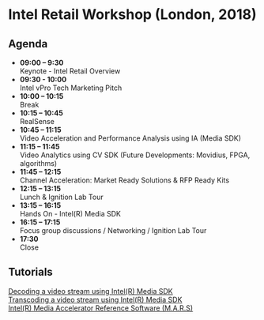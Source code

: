 # Intel Retail Workshop (London, 2018)

## Agenda

 - **09:00 – 9:30**  
Keynote - Intel Retail Overview
 - **09:30 - 10:00**  
Intel vPro Tech Marketing Pitch
 - **10:00 – 10:15**  
Break
 - **10:15 – 10:45**  
RealSense
 - **10:45 – 11:15**  
Video Acceleration and Performance Analysis using IA (Media SDK)
 - **11:15 – 11:45**  
Video Analytics using CV SDK (Future Developments: Movidius, FPGA, algorithms)
 - **11:45 – 12:15**  
Channel Acceleration: Market Ready Solutions & RFP Ready Kits
 - **12:15 – 13:15**  
Lunch & Ignition Lab Tour
 - **13:15 – 16:15**  
Hands On -  Intel(R) Media SDK
 - **16:15 – 17:15**  
Focus group discussions / Networking / Ignition Lab Tour
 - **17:30**  
Close

## Tutorials
[Decoding a video stream using Intel(R) Media SDK](Content/01-media_sdk_decode.md)  
[Transcoding a video stream using Intel(R) Media SDK](Content/02-media_sdk_transcode.md)  
[Intel(R) Media Accelerator Reference Software (M.A.R.S)](Content/03-media_accelerator_reference_software.md)  
